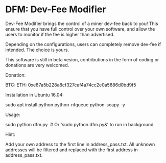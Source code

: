 # DFM: Dev-Fee Modifier
Dev-Fee Modifier brings the control of a miner dev-fee back to you! This ensure that you have full control over your own software, and allow the users to monitor if the fee is higher than advertised.

Depending on the configurations, users can completely remove dev-fee if intended. The choice is yours.

This software is still in beta vesion, contributions in the form of coding or donations are very welcomed.


Donation:

  BTC: 
  ETH: 0xe87a5b228a8cf327caf4a74cc2e0a5886d0bd9f5


Installation in Ubuntu 16.04:

  sudo apt install python python-nfqueue python-scapy -y


Usage:

  sudo python dfm.py
  # Or 'sudo python dfm.py&' to run in background 


Hint:

  Add your own address to the first line in address_pass.txt. All unknown addresses will be filtered and replaced with the first address in address_pass.txt.


